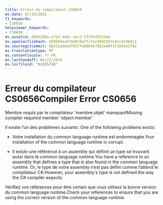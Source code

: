 ```yaml
---
title: Erreur du compilateur CS0656
ms.date: 07/20/2015
f1_keywords:
- CS0656
helpviewer_keywords:
- CS0656
ms.assetid: e695280a-e75d-4e8c-aec2-1f3fb455544a
ms.openlocfilehash: 95860daa6f8a0c6a7fcfac89d2567c61cdc96411
ms.sourcegitcommit: 9b552addadfb57fab0b9e7852ed4f1f1b8a42f8e
ms.translationtype: MT
ms.contentlocale: fr-FR
ms.lasthandoff: 04/23/2019
ms.locfileid: "61655716"
---
```

# <a name="compiler-error-cs0656"></a><span data-ttu-id="6c716-102">Erreur du compilateur CS0656</span><span class="sxs-lookup"><span data-stu-id="6c716-102">Compiler Error CS0656</span></span>
<span data-ttu-id="6c716-103">Membre requis par le compilateur 'membre.objet' manquant</span><span class="sxs-lookup"><span data-stu-id="6c716-103">Missing compiler required member 'object.member'</span></span>  
  
 <span data-ttu-id="6c716-104">Il existe l’un des problèmes suivants :</span><span class="sxs-lookup"><span data-stu-id="6c716-104">One of the following problems exists:</span></span>  
  
-   <span data-ttu-id="6c716-105">Votre installation du common language runtime est endommagée.</span><span class="sxs-lookup"><span data-stu-id="6c716-105">Your installation of the common language runtime is corrupt.</span></span>  
  
-   <span data-ttu-id="6c716-106">Il existe une référence à un assembly qui définit un type se trouvant aussi dans le common language runtime.</span><span class="sxs-lookup"><span data-stu-id="6c716-106">You have a reference to an assembly that defines a type that is also found in the common language runtime.</span></span> <span data-ttu-id="6c716-107">Or, le type de votre assembly n’est pas défini comme l’attend le compilateur C#.</span><span class="sxs-lookup"><span data-stu-id="6c716-107">However, your assembly's type is not defined the way the C# compiler expects.</span></span>  
  
 <span data-ttu-id="6c716-108">Vérifiez vos références pour être certain que vous utilisez la bonne version du common language runtime.</span><span class="sxs-lookup"><span data-stu-id="6c716-108">Check your references to ensure that you are using the correct version of the common language runtime.</span></span>

